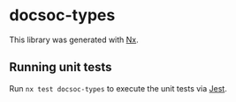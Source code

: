 # docsoc-types

This library was generated with [Nx](https://nx.dev).

## Running unit tests

Run `nx test docsoc-types` to execute the unit tests via [Jest](https://jestjs.io).
